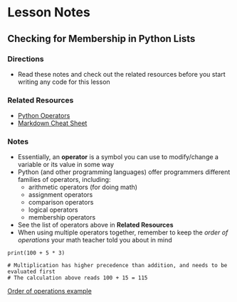 # Lesson Notes
## Checking for Membership in Python Lists

### Directions
- Read these notes and check out the related resources before you start writing any code for this lesson


### Related Resources
- [Python Operators](https://www.w3schools.com/python/python_operators.asp)
- [Markdown Cheat Sheet](https://www.markdownguide.org/cheat-sheet/)


### Notes

- Essentially, an **operator** is a symbol you can use to modify/change a variable or its value in some way
- Python (and other programming languages) offer programmers different families of operators, including:
  - arithmetic operators (for doing math)
  - assignment operators
  - comparison operators
  - logical operators
  - membership operators
- See the list of operators above in **Related Resources**
- When using multiple operators together, remember to keep the *order of operations* your math teacher told you about in mind

```
print(100 + 5 * 3)

# Multiplication has higher precedence than addition, and needs to be evaluated first
# The calculation above reads 100 + 15 = 115
```
[Order of operations example](https://www.w3schools.com/python/trypython.asp?filename=demo_precedence_multiplication)
